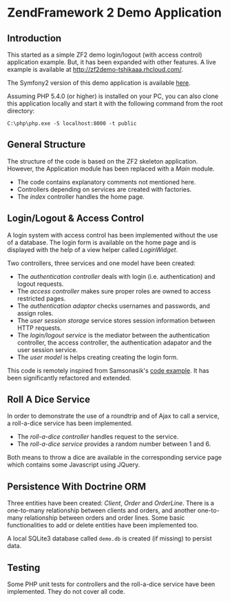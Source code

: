 ZendFramework 2 Demo Application
================================

## Introduction

This started as a simple ZF2 demo login/logout (with access control) application
example. But, it has been expanded with other features. A live example is
available at http://zf2demo-tshikaaa.rhcloud.com/.

The Symfony2 version of this demo application is available 
[here](https://github.com/JVerstry/Symfony-2-Login-Access-Control-Demo).

Assuming PHP 5.4.0 (or higher) is installed on your PC, you can also clone this
application locally and start it with the following command from the root
directory:

`C:\php\php.exe -S localhost:8000 -t public`

## General Structure

The structure of the code is based on the ZF2 skeleton application. However,
the Application module has been replaced with a *Main* module.

- The code contains explanatory comments not mentioned here.
- Controllers depending on services are created with factories.
- The *index* controller handles the home page.

## Login/Logout & Access Control

A login system with access control has been implemented without the use of a 
database. The login form is available on the home page and is displayed with
the help of a view helper called *LoginWidget*.

Two controllers, three services and one model have been created:

- The *authentication controller* deals with login (i.e. authentication) and
logout requests.
- The *access controller* makes sure proper roles are owned to
access restricted pages.
- The *authentication adaptor* checks usernames and passwords, and
assign roles.
- The *user session storage* service stores session information between HTTP requests.
- The *login/logout service* is the mediator between the authentication controller,
the access controller, the authentication adapator and the user session service.
- The *user model* is helps creating creating the login form.

This code is remotely inspired from Samsonasik's
[code example](https://samsonasik.wordpress.com/2012/10/23/zend-framework-2-create-login-authentication-using-authenticationservice-with-rememberme/).
It has been significantly refactored and extended.

## Roll A Dice Service

In order to demonstrate the use of a roundtrip and of Ajax to call
a service, a roll-a-dice service has been implemented.

- The *roll-a-dice controller* handles request to the service.
- The *roll-a-dice service* provides a random number between 1 and 6.

Both means to throw a dice are available in the corresponding service page
which contains some Javascript using JQuery.

## Persistence With Doctrine ORM

Three entities have been created: *Client*, *Order* and *OrderLine*. There is
a one-to-many relationship between clients and orders, and another 
one-to-many relationship between orders and order lines. Some basic 
functionalities to add or delete entities have been implemented too.

A local SQLite3 database called `demo.db` is created (if missing) to persist
data.

## Testing

Some PHP unit tests for controllers and the roll-a-dice service have been
implemented. They do not cover all code.
